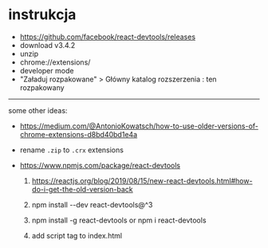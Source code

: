 # instrukcja

- https://github.com/facebook/react-devtools/releases
- download v3.4.2
- unzip
- chrome://extensions/
- developer mode
- "Załaduj rozpakowane" >
  Główny katalog rozszerzenia : ten rozpakowany

----

some other ideas:

- https://medium.com/@AntonioKowatsch/how-to-use-older-versions-of-chrome-extensions-d8bd40bd1e4a
- rename `.zip` to `.crx` extensions
- https://www.npmjs.com/package/react-devtools

  1. https://reactjs.org/blog/2019/08/15/new-react-devtools.html#how-do-i-get-the-old-version-back
  2. npm install --dev react-devtools@^3

  3. npm install -g react-devtools
  or npm i react-devtools

  4. add script tag to index.html
